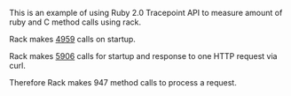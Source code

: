 This is an example of using Ruby 2.0 Tracepoint API to measure amount of ruby and C method calls using rack.

Rack makes [4959](https://github.com/wallace/hello_world_rack/blob/master/rack_startup.out#L264) calls on startup.

Rack makes [5906](https://github.com/wallace/hello_world_rack/blob/master/rack_startup_and_call.out#L520) calls for startup and response to one HTTP request via curl.

Therefore Rack makes 947 method calls to process a request.
